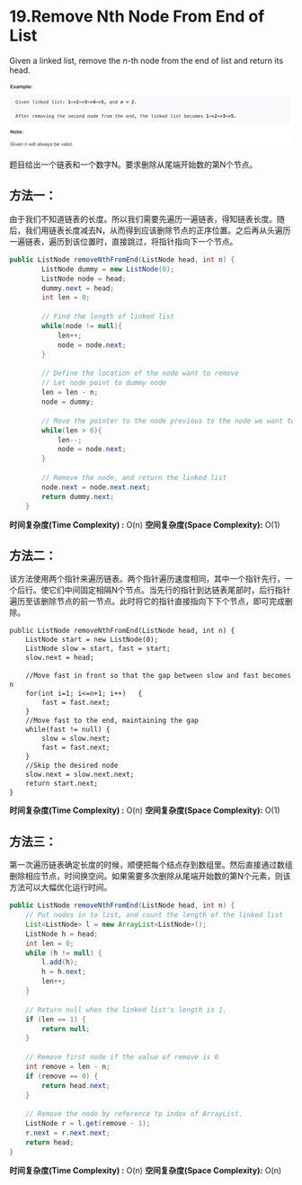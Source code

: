 # 19.Remove Nth Node From End of List

Given a linked list, remove the _n_-th node from the end of list and return its head.

![](.gitbook/assets/ying-mu-kuai-zhao-20190728-xia-wu-10.08.18.png)

题目给出一个链表和一个数字N。要求删除从尾端开始数的第N个节点。

## 方法一：

由于我们不知道链表的长度。所以我们需要先遍历一遍链表，得知链表长度。随后，我们用链表长度减去N，从而得到应该删除节点的正序位置。之后再从头遍历一遍链表，遍历到该位置时，直接跳过，将指针指向下一个节点。

```java
public ListNode removeNthFromEnd(ListNode head, int n) {
        ListNode dummy = new ListNode(0);
        ListNode node = head;
        dummy.next = head;
        int len = 0;
        
        // Find the length of linked list
        while(node != null){
            len++;
            node = node.next;
        }
        
        // Define the location of the node want to remove
        // Let node point to dummy node
        len = len - n;
        node = dummy;
        
        // Move the pointer to the node previous to the node we want to remove
        while(len > 0){
            len--;
            node = node.next;
        }
        
        // Remove the node, and return the linked list
        node.next = node.next.next;
        return dummy.next;
    }
```

**时间复杂度\(Time Complexity\) :** O\(n\)          **空间复杂度\(Space Complexity\):** O\(1\)

## 方法二：

该方法使用两个指针来遍历链表。两个指针遍历速度相同，其中一个指针先行，一个后行。使它们中间固定相隔N个节点。当先行的指针到达链表尾部时，后行指针遍历至该删除节点的前一节点。此时将它的指针直接指向下下个节点，即可完成删除。

```text
public ListNode removeNthFromEnd(ListNode head, int n) {
    ListNode start = new ListNode(0);
    ListNode slow = start, fast = start;
    slow.next = head;
    
    //Move fast in front so that the gap between slow and fast becomes n
    for(int i=1; i<=n+1; i++)   {
        fast = fast.next;
    }
    //Move fast to the end, maintaining the gap
    while(fast != null) {
        slow = slow.next;
        fast = fast.next;
    }
    //Skip the desired node
    slow.next = slow.next.next;
    return start.next;
}
```

**时间复杂度\(Time Complexity\) :** O\(n\)          **空间复杂度\(Space Complexity\):** O\(1\)

## 方法三：

第一次遍历链表确定长度的时候，顺便把每个结点存到数组里。然后直接通过数组删除相应节点，时间换空间。如果需要多次删除从尾端开始数的第N个元素，则该方法可以大幅优化运行时间。

```java
public ListNode removeNthFromEnd(ListNode head, int n) {
    // Put nodes in to list, and count the length of the linked list
    List<ListNode> l = new ArrayList<ListNode>();
    ListNode h = head;
    int len = 0;
    while (h != null) {
        l.add(h);
        h = h.next;
        len++;
    }
    
    // Return null when the linked list's length is 1.
    if (len == 1) {
        return null;
    }
    
    // Remove first node if the value of remove is 0
    int remove = len - n;
    if (remove == 0) {
        return head.next;
    }
    
    // Remove the node by reference tp index of ArrayList.
    ListNode r = l.get(remove - 1);
    r.next = r.next.next;
    return head;
}
```

**时间复杂度\(Time Complexity\) :** O\(n\)          **空间复杂度\(Space Complexity\):** O\(n\)


